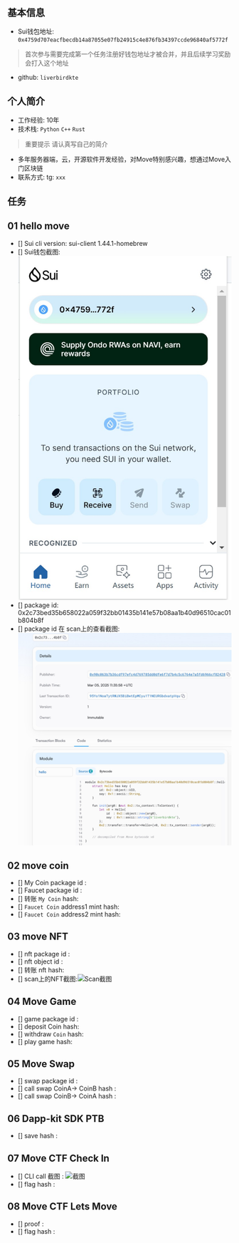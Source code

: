 ## 基本信息
- Sui钱包地址: `0x4759d707eacfbecdb14a87055e07fb24915c4e876fb34397ccde96840af5772f`
> 首次参与需要完成第一个任务注册好钱包地址才被合并，并且后续学习奖励会打入这个地址
- github: `liverbirdkte`

## 个人简介
- 工作经验: 10年
- 技术栈: `Python` `C++` `Rust`
> 重要提示 请认真写自己的简介
- 多年服务器端，云，开源软件开发经验，对Move特别感兴趣，想通过Move入门区块链
- 联系方式: tg: `xxx` 

## 任务

##   01 hello move  
- [] Sui cli version: sui-client 1.44.1-homebrew
- [] Sui钱包截图: ![Sui钱包截图](./images/wallet.jpg)
- [] package id: 0x2c73bed35b658022a059f32bb01435b141e57b08aa1b40d96510cac01b804b8f 
- [] package id 在 scan上的查看截图:![Scan截图](./images/task1.jpg)

##   02 move coin
- [] My Coin package id : 
- [] Faucet package id : 
- [] 转账 `My Coin` hash:
- [] `Faucet Coin` address1 mint hash:
- [] `Faucet Coin` address2 mint hash:

##   03 move NFT
- [] nft package id :
- [] nft object id : 
- [] 转账 nft  hash:
- [] scan上的NFT截图:![Scan截图](./images/你的图片地址)

##   04 Move Game
- [] game package id :
- [] deposit Coin hash:
- [] withdraw `Coin` hash:
- [] play game hash:

##   05 Move Swap
- [] swap package id :
- [] call swap CoinA-> CoinB  hash :
- [] call swap CoinB-> CoinA  hash :

##   06 Dapp-kit SDK PTB
- [] save hash :

##   07 Move CTF Check In
- [] CLI call 截图 : ![截图](./images/你的图片地址)
- [] flag hash :

##   08 Move CTF Lets Move
- [] proof : 
- [] flag hash :

